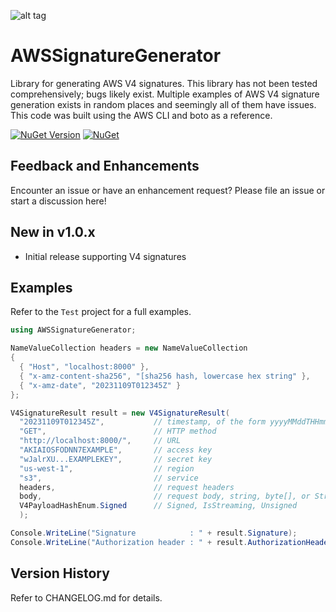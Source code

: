![alt tag](https://github.com/jchristn/s3server/blob/master/assets/logo.ico)

# AWSSignatureGenerator

Library for generating AWS V4 signatures.  This library has not been tested comprehensively; bugs likely exist.  Multiple examples of AWS V4 signature generation exists in random places and seemingly all of them have issues.  This code was built using the AWS CLI and boto as a reference.

[![NuGet Version](https://img.shields.io/nuget/v/AWSSignatureGenerator.svg?style=flat)](https://www.nuget.org/packages/AWSSignatureGenerator/) [![NuGet](https://img.shields.io/nuget/dt/AWSSignatureGenerator.svg)](https://www.nuget.org/packages/AWSSignatureGenerator) 

## Feedback and Enhancements

Encounter an issue or have an enhancement request?  Please file an issue or start a discussion here!

## New in v1.0.x

- Initial release supporting V4 signatures

## Examples

Refer to the ```Test``` project for a full examples.

```csharp
using AWSSignatureGenerator;

NameValueCollection headers = new NameValueCollection
{
  { "Host", "localhost:8000" },
  { "x-amz-content-sha256", "[sha256 hash, lowercase hex string" },
  { "x-amz-date", "20231109T012345Z" }
};

V4SignatureResult result = new V4SignatureResult(
  "20231109T012345Z",           // timestamp, of the form yyyyMMddTHHmmssZ
  "GET",                        // HTTP method
  "http://localhost:8000/",     // URL
  "AKIAIOSFODNN7EXAMPLE",       // access key
  "wJalrXU...EXAMPLEKEY",       // secret key
  "us-west-1",                  // region
  "s3",                         // service
  headers,                      // request headers
  body,                         // request body, string, byte[], or Stream
  V4PayloadHashEnum.Signed      // Signed, IsStreaming, Unsigned
  );

Console.WriteLine("Signature            : " + result.Signature);
Console.WriteLine("Authorization header : " + result.AuthorizationHeader);
```

## Version History

Refer to CHANGELOG.md for details.
